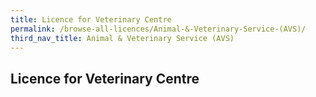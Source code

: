 ```yaml
---
title: Licence for Veterinary Centre
permalink: /browse-all-licences/Animal-&-Veterinary-Service-(AVS)/
third_nav_title: Animal & Veterinary Service (AVS)
---
```

## Licence for Veterinary Centre
